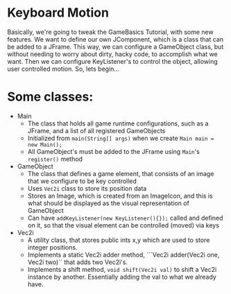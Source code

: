 Keyboard Motion
===============

Basically, we're going to tweak the GameBasics Tutorial, with some new features.
We want to define our own JComponent, which is a class that can be added to a JFrame.
This way, we can configure a GameObject class, but without needing to worry about dirty, hacky code, to accomplish what we want.
Then we can configure KeyListener's to control the object, allowing user controlled motion.
So, lets begin...

Some classes:
=============
- Main
	+ The class that holds all game runtime configurations, such as a JFrame, and a list of all registered GameObjects
	+ Initialized from ```main(String[] args)``` when we create ```Main main = new Main();```
	+ All GameObject's must be added to the JFrame using ```Main```'s ```register()``` method
- GameObject
	+ The class that defines a game element, that consists of an image that we configure to be key controlled
	+ Uses ```Vec2i``` class to store its position data
	+ Stores an Image, which is created from an ImageIcon, and this is what should be displayed as the visual representation of GameObject
	+ Can have ```addKeyListener(new KeyListener(){});``` called and defined on it, so that the visual element can be controlled (moved) via keys
- Vec2i
	+ A utility class, that stores public ints x,y which are used to store integer positions.
	+ Implements a static Vec2i adder method, ```Vec2i adder(Vec2i one, Vec2i two)`` that adds two Vec2i's.
	+ Implements a shift method, ```void shift(Vec2i val)``` to shift a Vec2i instance by another. Essentially adding the val to what we already have.
